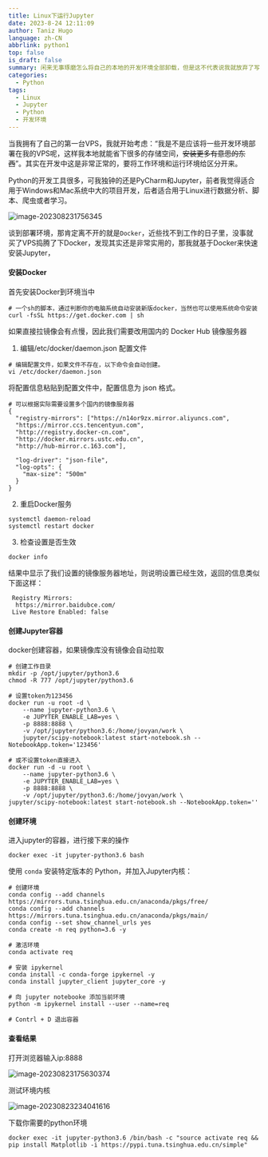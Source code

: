 ```yaml
---
title: Linux下运行Jupyter
date: 2023-8-24 12:11:09
author: Taniz Hugo
language: zh-CN
abbrlink: python1
top: false
is_draft: false
summary: 闲来无事琢磨怎么将自己的本地的开发环境全部卸载，但是这不代表说我就放弃了写代码，想想自己有服务器为什么不好好利用起来呢？
categories: 
  - Python
tags:
  - Linux
  - Jupyter
  - Python
  - 开发环境
---
```



当我拥有了自己的第一台VPS，我就开始考虑：“我是不是应该将一些开发环境部署在我的VPS呢，这样我本地就能省下很多的存储空间，~~安装更多有意思的东西~~”。其实在开发中这是非常正常的，要将工作环境和运行环境给区分开来。

Python的开发工具很多，可我独钟的还是PyCharm和Jupyter，前者我觉得适合用于Windows和Mac系统中大的项目开发，后者适合用于Linux进行数据分析、脚本、爬虫或者学习。

![image-202308231756345](https://s2.loli.net/2023/08/23/XVsKUyCh8mLt9Tr.png)

谈到部署环境，那肯定离不开的就是`Docker`，近些找不到工作的日子里，没事就买了VPS捣腾了下Docker，发现其实还是非常实用的，那我就基于Docker来快速安装Jupyter，



#### 安装Docker

首先安装Docker到环境当中

```shell
# 一个sh的脚本，通过判断你的电脑系统自动安装新版docker，当然也可以使用系统命令安装
curl -fsSL https://get.docker.com | sh

```

如果直接拉镜像会有点慢，因此我们需要改用国内的 Docker Hub 镜像服务器

1. 编辑/etc/docker/daemon.json 配置文件

```shell
# 编辑配置文件，如果文件不存在，以下命令会自动创建。
vi /etc/docker/daemon.json

```

将配置信息粘贴到配置文件中，配置信息为 json 格式。

```shell
# 可以根据实际需要设置多个国内的镜像服务器
{
  "registry-mirrors": ["https://n14or9zx.mirror.aliyuncs.com",
  "https://mirror.ccs.tencentyun.com",
  "http://registry.docker-cn.com",
  "http://docker.mirrors.ustc.edu.cn",
  "http://hub-mirror.c.163.com"],

  "log-driver": "json-file",
  "log-opts": {
    "max-size": "500m"
  }
}
```

2. 重启Docker服务

```shell
systemctl daemon-reload 
systemctl restart docker
```

3. 检查设置是否生效

```
docker info
```

结果中显示了我们设置的镜像服务器地址，则说明设置已经生效，返回的信息类似下面这样：

```shell
 Registry Mirrors:
  https://mirror.baidubce.com/
 Live Restore Enabled: false
```



#### 创建Jupyter容器

docker创建容器，如果镜像库没有镜像会自动拉取

```shell
# 创建工作目录
mkdir -p /opt/jupyter/python3.6
chmod -R 777 /opt/jupyter/python3.6

# 设置token为123456
docker run -u root -d \
	--name jupyter-python3.6 \
	-e JUPYTER_ENABLE_LAB=yes \
	-p 8888:8888 \
	-v /opt/jupyter/python3.6:/home/jovyan/work \
	jupyter/scipy-notebook:latest start-notebook.sh --NotebookApp.token='123456'

# 或不设置token直接进入
docker run -d -u root \
	--name jupyter-python3.6 \
	-e JUPYTER_ENABLE_LAB=yes \
	-p 8888:8888 \
	-v /opt/jupyter/python3.6:/home/jovyan/work \
jupyter/scipy-notebook:latest start-notebook.sh --NotebookApp.token=''

```



#### 创建环境

进入jupyter的容器，进行接下来的操作

```shell
docker exec -it jupyter-python3.6 bash
```

使用 `conda` 安装特定版本的 Python，并加入Jupyter内核：

```shell
# 创建环境
conda config --add channels https://mirrors.tuna.tsinghua.edu.cn/anaconda/pkgs/free/
conda config --add channels https://mirrors.tuna.tsinghua.edu.cn/anaconda/pkgs/main/
conda config --set show_channel_urls yes
conda create -n req python=3.6 -y 

# 激活环境
conda activate req

# 安装 ipykernel
conda install -c conda-forge ipykernel -y
conda install jupyter_client jupyter_core -y

# 向 jupyter notebooke 添加当前环境
python -m ipykernel install --user --name=req

# Contrl + D 退出容器
```



#### 查看结果

打开浏览器输入ip:8888

![image-20230823175630374](https://s2.loli.net/2023/08/23/JxWu34BmnolCUys.png)

测试环境内核

![image-20230823234041616](https://s2.loli.net/2023/08/23/rIWOlKcYMS7TdXj.png)



下载你需要的python环境

```shell
docker exec -it jupyter-python3.6 /bin/bash -c "source activate req && pip install Matplotlib -i https://pypi.tuna.tsinghua.edu.cn/simple"

```

